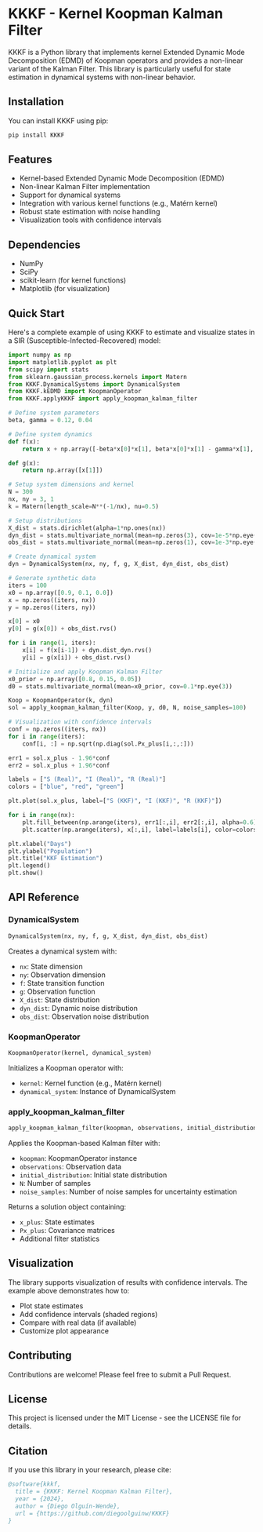 # KKKF - Kernel Koopman Kalman Filter

KKKF is a Python library that implements kernel Extended Dynamic Mode Decomposition (EDMD) of Koopman operators and provides a non-linear variant of the Kalman Filter. This library is particularly useful for state estimation in dynamical systems with non-linear behavior.

## Installation

You can install KKKF using pip:

```bash
pip install KKKF
```

## Features

- Kernel-based Extended Dynamic Mode Decomposition (EDMD)
- Non-linear Kalman Filter implementation
- Support for dynamical systems
- Integration with various kernel functions (e.g., Matérn kernel)
- Robust state estimation with noise handling
- Visualization tools with confidence intervals

## Dependencies

- NumPy
- SciPy
- scikit-learn (for kernel functions)
- Matplotlib (for visualization)

## Quick Start

Here's a complete example of using KKKF to estimate and visualize states in a SIR (Susceptible-Infected-Recovered) model:

```python
import numpy as np
import matplotlib.pyplot as plt
from scipy import stats
from sklearn.gaussian_process.kernels import Matern
from KKKF.DynamicalSystems import DynamicalSystem
from KKKF.kEDMD import KoopmanOperator
from KKKF.applyKKKF import apply_koopman_kalman_filter

# Define system parameters
beta, gamma = 0.12, 0.04

# Define system dynamics
def f(x):
    return x + np.array([-beta*x[0]*x[1], beta*x[0]*x[1] - gamma*x[1], gamma*x[1]])

def g(x):
    return np.array([x[1]])

# Setup system dimensions and kernel
N = 300
nx, ny = 3, 1
k = Matern(length_scale=N**(-1/nx), nu=0.5)

# Setup distributions
X_dist = stats.dirichlet(alpha=1*np.ones(nx))
dyn_dist = stats.multivariate_normal(mean=np.zeros(3), cov=1e-5*np.eye(3))
obs_dist = stats.multivariate_normal(mean=np.zeros(1), cov=1e-3*np.eye(1))

# Create dynamical system
dyn = DynamicalSystem(nx, ny, f, g, X_dist, dyn_dist, obs_dist)

# Generate synthetic data
iters = 100
x0 = np.array([0.9, 0.1, 0.0])
x = np.zeros((iters, nx))
y = np.zeros((iters, ny))

x[0] = x0
y[0] = g(x[0]) + obs_dist.rvs()

for i in range(1, iters):
    x[i] = f(x[i-1]) + dyn.dist_dyn.rvs()
    y[i] = g(x[i]) + obs_dist.rvs()

# Initialize and apply Koopman Kalman Filter
x0_prior = np.array([0.8, 0.15, 0.05])
d0 = stats.multivariate_normal(mean=x0_prior, cov=0.1*np.eye(3))

Koop = KoopmanOperator(k, dyn)
sol = apply_koopman_kalman_filter(Koop, y, d0, N, noise_samples=100)

# Visualization with confidence intervals
conf = np.zeros((iters, nx))
for i in range(iters):
    conf[i, :] = np.sqrt(np.diag(sol.Px_plus[i,:,:]))

err1 = sol.x_plus - 1.96*conf
err2 = sol.x_plus + 1.96*conf

labels = ["S (Real)", "I (Real)", "R (Real)"]
colors = ["blue", "red", "green"]

plt.plot(sol.x_plus, label=["S (KKF)", "I (KKF)", "R (KKF)"])

for i in range(nx):
    plt.fill_between(np.arange(iters), err1[:,i], err2[:,i], alpha=0.6)
    plt.scatter(np.arange(iters), x[:,i], label=labels[i], color=colors[i], s=1.4)

plt.xlabel("Days")
plt.ylabel("Population")
plt.title("KKF Estimation")
plt.legend()
plt.show()
```

## API Reference

### DynamicalSystem

```python
DynamicalSystem(nx, ny, f, g, X_dist, dyn_dist, obs_dist)
```
Creates a dynamical system with:
- `nx`: State dimension
- `ny`: Observation dimension
- `f`: State transition function
- `g`: Observation function
- `X_dist`: State distribution
- `dyn_dist`: Dynamic noise distribution
- `obs_dist`: Observation noise distribution

### KoopmanOperator

```python
KoopmanOperator(kernel, dynamical_system)
```
Initializes a Koopman operator with:
- `kernel`: Kernel function (e.g., Matérn kernel)
- `dynamical_system`: Instance of DynamicalSystem

### apply_koopman_kalman_filter

```python
apply_koopman_kalman_filter(koopman, observations, initial_distribution, N, noise_samples=100)
```
Applies the Koopman-based Kalman filter with:
- `koopman`: KoopmanOperator instance
- `observations`: Observation data
- `initial_distribution`: Initial state distribution
- `N`: Number of samples
- `noise_samples`: Number of noise samples for uncertainty estimation

Returns a solution object containing:
- `x_plus`: State estimates
- `Px_plus`: Covariance matrices
- Additional filter statistics

## Visualization

The library supports visualization of results with confidence intervals. The example above demonstrates how to:
- Plot state estimates
- Add confidence intervals (shaded regions)
- Compare with real data (if available)
- Customize plot appearance

## Contributing

Contributions are welcome! Please feel free to submit a Pull Request.

## License

This project is licensed under the MIT License - see the LICENSE file for details.

## Citation

If you use this library in your research, please cite:

```bibtex
@software{kkkf,
  title = {KKKF: Kernel Koopman Kalman Filter},
  year = {2024},
  author = {Diego Olguín-Wende},
  url = {https://github.com/diegoolguinw/KKKF}
}
```